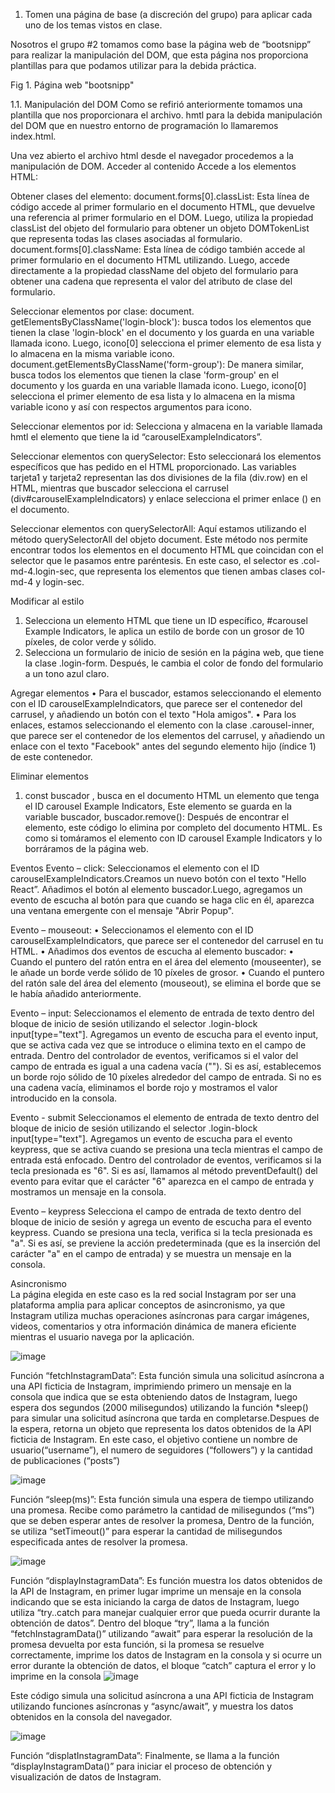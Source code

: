 1. Tomen una página de base (a discreción del grupo) para aplicar cada uno de los temas vistos en clase.

Nosotros el grupo #2 tomamos como base la página web de “bootsnipp” para realizar la manipulación del DOM, que esta página nos proporciona plantillas para que podamos utilizar para la debida práctica.

 
Fig 1. Página web "bootsnipp"

 

1.1.	Manipulación del DOM
Como se refirió anteriormente tomamos una plantilla que nos proporcionara el archivo. hmtl para la debida manipulación del DOM que en nuestro entorno de programación lo llamaremos index.html.

 

 
Una vez abierto el archivo html desde el navegador procedemos a la manipulación de DOM.
Acceder al contenido
Accede a los elementos HTML:
 

 
Obtener clases del elemento:
document.forms[0].classList: Esta línea de código accede al primer formulario en el documento HTML, que devuelve una referencia al primer formulario en el DOM. Luego, utiliza la propiedad classList del objeto del formulario para obtener un objeto DOMTokenList que representa todas las clases asociadas al formulario.
document.forms[0].className: Esta línea de código también accede al primer formulario en el documento HTML utilizando. Luego, accede directamente a la propiedad className del objeto del formulario para obtener una cadena que representa el valor del atributo de clase del formulario.
 
Seleccionar elementos por clase:
document. getElementsByClassName('login-block'): busca todos los elementos que tienen la clase 'login-block' en el documento y los guarda en una variable llamada icono. Luego, icono[0] selecciona el primer elemento de esa lista y lo almacena en la misma variable icono.
document.getElementsByClassName('form-group'): De manera similar, busca todos los elementos que tienen la clase 'form-group' en el documento y los guarda en una variable llamada icono. Luego, icono[0] selecciona el primer elemento de esa lista y lo almacena en la misma variable icono y así con respectos argumentos para icono.

 

 
Seleccionar elementos por id:
Selecciona y almacena en la variable llamada hmtl el elemento que tiene la id “carouselExampleIndicators”.
 
Seleccionar elementos con querySelector:
Esto seleccionará los elementos específicos que has pedido en el HTML proporcionado. Las variables tarjeta1 y tarjeta2 representan las dos divisiones de la fila (div.row) en el HTML, mientras que buscador selecciona el carrusel (div#carouselExampleIndicators) y enlace selecciona el primer enlace (<a>) en el documento.
 
Seleccionar elementos con querySelectorAll:
Aquí estamos utilizando el método querySelectorAll del objeto document. Este método nos permite encontrar todos los elementos en el documento HTML que coincidan con el selector que le pasamos entre paréntesis. En este caso, el selector es .col-md-4.login-sec, que representa los elementos que tienen ambas clases col-md-4 y login-sec.
 
Modificar al estilo
1.	 Selecciona un elemento HTML que tiene un ID específico, #carousel Example Indicators, le aplica un estilo de borde con un grosor de 10 píxeles, de color verde y sólido.
2.	Selecciona un formulario de inicio de sesión en la página web, que tiene la clase .login-form. Después, le cambia el color de fondo del formulario a un tono azul claro.

 

 
Agregar elementos
•	Para el buscador, estamos seleccionando el elemento con el ID carouselExampleIndicators, que parece ser el contenedor del carrusel, y añadiendo un botón con el texto "Hola amigos".
•	Para los enlaces, estamos seleccionando el elemento con la clase .carousel-inner, que parece ser el contenedor de los elementos del carrusel, y añadiendo un enlace con el texto "Facebook" antes del segundo elemento hijo (índice 1) de este contenedor.
 
 
Eliminar elementos
1.	const buscador , busca en el documento HTML un elemento que tenga el ID carousel Example Indicators, Este elemento se guarda en la variable buscador, buscador.remove(): Después de encontrar el elemento, este código lo elimina por completo del documento HTML. Es como si tomáramos el elemento con ID carousel Example Indicators y lo borráramos de la página web.

 

 





Eventos
Evento – click:
Seleccionamos el elemento con el ID carouselExampleIndicators.Creamos un nuevo botón con el texto "Hello React”. Añadimos el botón al elemento buscador.Luego, agregamos un evento de escucha al botón para que cuando se haga clic en él, aparezca una ventana emergente con el mensaje "Abrir Popup".
 

 
Evento – mouseout:
•	Seleccionamos el elemento con el ID carouselExampleIndicators, que parece ser el contenedor del carrusel en tu HTML.
•	Añadimos dos eventos de escucha al elemento buscador:
•	Cuando el puntero del ratón entra en el área del elemento (mouseenter), se le añade un borde verde sólido de 10 píxeles de grosor.
•	Cuando el puntero del ratón sale del área del elemento (mouseout), se elimina el borde que se le había añadido anteriormente.

 

 
Evento – input:
Seleccionamos el elemento de entrada de texto dentro del bloque de inicio de sesión utilizando el selector .login-block input[type="text"].
Agregamos un evento de escucha para el evento input, que se activa cada vez que se introduce o elimina texto en el campo de entrada.
Dentro del controlador de eventos, verificamos si el valor del campo de entrada es igual a una cadena vacía (""). Si es así, establecemos un borde rojo sólido de 10 píxeles alrededor del campo de entrada. Si no es una cadena vacía, eliminamos el borde rojo y mostramos el valor introducido en la consola.

 
 
Evento - submit
Seleccionamos el elemento de entrada de texto dentro del bloque de inicio de sesión utilizando el selector .login-block input[type="text"].
Agregamos un evento de escucha para el evento keypress, que se activa cuando se presiona una tecla mientras el campo de entrada está enfocado.
Dentro del controlador de eventos, verificamos si la tecla presionada es "6". Si es así, llamamos al método preventDefault() del evento para evitar que el carácter "6" aparezca en el campo de entrada y mostramos un mensaje en la consola.
 
Evento – keypress
Selecciona el campo de entrada de texto dentro del bloque de inicio de sesión y agrega un evento de escucha para el evento keypress. Cuando se presiona una tecla, verifica si la tecla presionada es "a". Si es así, se previene la acción predeterminada (que es la inserción del carácter "a" en el campo de entrada) y se muestra un mensaje en la consola.
 



Asincronismo <br>
La página elegida en este caso es la red social Instagram por ser una plataforma amplia para aplicar conceptos de asincronismo, ya que Instagram utiliza muchas operaciones asíncronas para cargar imágenes, 
videos, comentarios y otra información dinámica de manera eficiente mientras el usuario navega por la aplicación.
 
![image](https://github.com/silviachaluisa/asyncronismo-dom/assets/133398724/0ab769e2-2ae1-40fd-bda5-fad50b7af586)


Función “fetchInstagramData”: Esta función simula una solicitud asíncrona a una API ficticia de Instagram, imprimiendo primero un mensaje en la consola que indica que se esta obteniendo datos de Instagram, luego espera dos segundos (2000 milisegundos) utilizando la función *sleep() para simular una solicitud asíncrona que tarda en completarse.Despues de la espera, 
retorna un objeto que representa los datos obtenidos de la API ficticia de Instagram. En este caso, el objetivo contiene un nombre de usuario(“username”), el numero de seguidores (“followers”) y la cantidad de publicaciones (“posts”)

![image](https://github.com/silviachaluisa/asyncronismo-dom/assets/133398724/12bd1dcd-3dbb-4c60-9a0b-6a516452e1a8)


Función “sleep(ms)”: Esta función simula una espera de tiempo utilizando una promesa. Recibe como parámetro la cantidad de milisegundos (“ms”) que se deben esperar antes de resolver la promesa, 
Dentro de la función, se utiliza “setTimeout()” para esperar la cantidad de milisegundos especificada antes de resolver la promesa.
 
![image](https://github.com/silviachaluisa/asyncronismo-dom/assets/133398724/18bfdf08-e126-4a46-9bf5-65fb0f6fa2f9)

Función “displayInstagramData”: Es función muestra los datos obtenidos de la API de Instagram, en primer lugar imprime un mensaje en la consola indicando que se esta iniciando la carga de datos de Instagram, 
luego utiliza “try..catch para manejar cualquier error que pueda ocurrir durante la obtención de datos”. Dentro del bloque “try”, llama a la función “fetchInstagramData()” utilizando “await” para esperar la resolución de la promesa devuelta por esta función, 
si la promesa se resuelve correctamente, imprime los datos de Instagram en la consola y si ocurre un error durante la obtención de datos, el bloque “catch” captura el error y lo imprime en la consola
![image](https://github.com/silviachaluisa/asyncronismo-dom/assets/133398724/cb7fd0ff-36f2-4b02-82f5-cdb5a1663df5)

 
Este código simula una solicitud asíncrona a una API ficticia de Instagram utilizando funciones asíncronas y “async/await”, y muestra los datos obtenidos en la consola del navegador.
 
![image](https://github.com/silviachaluisa/asyncronismo-dom/assets/133398724/e394bb6e-9d35-4e3f-a360-86450465a251)

Función “displatInstagramData”: Finalmente, se llama a la función “displayInstagramData()” para iniciar el proceso de obtención y visualización de datos de Instagram.
